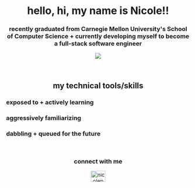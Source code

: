 <h1 align="center">hello, hi, my name is Nicole!!</h1>
<h3 align="center">recently graduated from Carnegie Mellon University's School of Computer Science + currently developing myself to become a full-stack software engineer</h3>

<p align="center">
  <a target="_blank" href="https://www.linkedin.com/in/nicolepa/" target="_blank">
    <img src="https://img.shields.io/badge/linkedin-%230077B5.svg?style=for-the-badge&logo=linkedin&logoColor=white"/>
  </a>
</p>

<br>

<h2 align="center">my technical tools/skills</h2>
<p align="center">
<h3>exposed to + actively learning</h3>

<h3>aggressively familiarizing</h3>

<h3>dabbling + queued for the future</h3>

</p>

<br>

<h3 align="center">connect with me</h3>
<p align="center">
<a href="https://linkedin.com/in/nicolepa" target="blank"><img align="center" src="https://raw.githubusercontent.com/rahuldkjain/github-profile-readme-generator/master/src/images/icons/Social/linked-in-alt.svg" alt="nicolepa" height="30" width="40" /></a>
</p>
